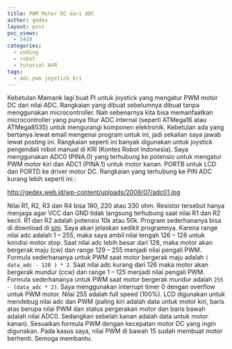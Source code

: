 ```yaml
---
title: PWM Motor DC dari ADC
author: gedex
layout: post
pvc_views:
  - 5418
categories:
  - coding
  - robot
  - tutorial AVR
tags:
  - adc pwm joystick kri
---
```


Kebetulan Mamank lagi buat PI untuk joystick yang mengatur PWM motor DC dari nilai ADC. Rangkaian yang dibuat sebelumnya dibuat tanpa menggunakan microcontroller. Nah sebenarnya kita bisa memanfaatkan microcontroller yang punya fitur ADC internal (seperti ATMega16 atau ATMega8535) untuk mengurangi komponen elektronik. Kebetulan ada yang bertanya lewat email mengenai program untuk ini, jadi sekalian saya jawab lewat posting ini. Rangkaian seperti ini banyak digunakan untuk joystick pengendali robot manual di KRI (Kontes Robot Indonesia). Saya menggunakan ADC0 (PINA.0) yang terhubung ke potensio untuk mengatur PWM motor kiri dan ADC1 (PINA.1) untuk motor kanan. PORTB untuk LCD dan PORTD ke driver motor DC. Rangkaian yang terhubung ke PIN ADC kurang lebih seperti ini :

http://gedex.web.id/wp-content/uploads/2008/07/adc01.jpg

Nilai R1, R2, R3 dan R4 bisa 180, 220 atau 330 ohm. Resistor tersebut hanya menjaga agar VCC dan GND tidak langsung terhubung saat nilai R1 dan R2 kecil. R1 dan R2 adalah potensio 10k atau 50k. Program sederhananya bisa di download di [sini][2]. Saya akan jelaskan sedikit programnya. Karena range nilai adc adalah 1 – 255, maka saya ambil nilai tengah 126 – 128 untuk kondisi motor stop. Saat nilai adc lebih besar dari 128, maka motor akan bergerak maju (cw) dan range 129 – 255 menjadi nilai pengali PWM. Formula sederhananya untuk PWM saat motor bergerak maju adalah `( data_adc - 128 ) * 2`. Saat nilai adc kurang dari 126 maka motor akan bergerak mundur (ccw) dan range 1 – 125 menjadi nilai pengali PWM. Formula sederhananya untuk PWM saat motor bergerak mundur adalah `255 - (data_adc * 2)`. Saya menggunakan interrupt timer 0 dengan overflow untuk PWM motor. Nilai 255 adalah full speed (100%). LCD digunakan untuk mendebug nilai adc dan PWM (paling kiri adalah data untuk motor kiri, baris atas berupa nilai PWM dan status pergerakan motor dan baris bawah adalah nilai ADC0. Sedangkan sebelah kanan adalah data untuk motor kanan). Sesuaikan formula PWM dengan kecepatan motor DC yang ingin digunakan. Pada kasus saya, nilai PWM di bawah 15 sudah membuat motor berhenti. Semoga membantu.

 [2]: http://gedex.web.id/wp-content/uploads/2008/07/joystick01.c
